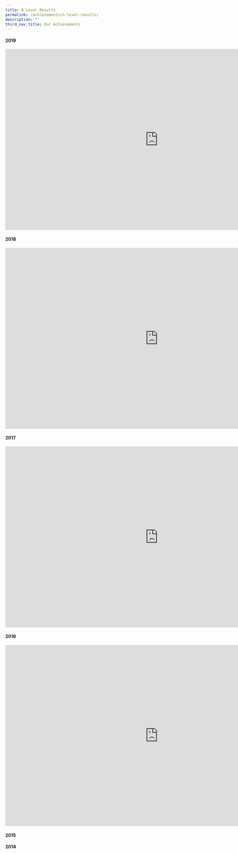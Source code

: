 ```yaml
---
title: N Level Results
permalink: /achievements/n-level-results/
description: ""
third_nav_title: Our Achievements
---
```

<h4><strong>2019</strong></h4>
<iframe src="https://docs.google.com/presentation/d/e/2PACX-1vTsnFACiDEPgnwYFunLJcd1WjbTeBfc7CSyqDzMbS_Yoz-9URSwECwL2_AgGXa49c0WBg5SF3yIXs6d/embed?start=false&amp;loop=false&amp;delayms=10000" frameborder="0" width="960" height="569" allowfullscreen="true"></iframe>
<h4><strong>2018</strong></h4>
<iframe src="https://docs.google.com/presentation/d/e/2PACX-1vSXiM4VUcRllOeP5Mji-p4wodrl5XYI3sPCYmIVi9BZribCRGoDidG9xzsz23zoBcDjDqp7BwkMD-I0/embed?start=false&amp;loop=false&amp;delayms=5000" frameborder="0" width="960" height="569" allowfullscreen="true"></iframe>
<h4><strong>2017</strong></h4>
<iframe src="https://docs.google.com/presentation/d/e/2PACX-1vQF4OjhqsJIfTeZx3HnoopkwqrfDpwiO7RHWXtKzcPtWS8z_iY5qgvzHcpQssazeoOpNuXfffDA-PkC/embed?start=false&amp;loop=false&amp;delayms=5000" frameborder="0" width="960" height="569" allowfullscreen="true"></iframe>
<h4><strong>2016</strong></h4>
<iframe src="https://docs.google.com/presentation/d/e/2PACX-1vT7KkMbmwsnHLvq9nAGth657qeAf_0yREV9m7uy_IyU303idtxLtvq5Ota8XFYJ532tcQo35fxv0rHq/embed?start=false&amp;loop=false&amp;delayms=5000" frameborder="0" width="960" height="569" allowfullscreen="true"></iframe>
<h4><strong>2015</strong></h4>

<h4><strong>2014</strong></h4>